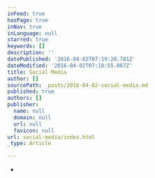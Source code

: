 ```yaml
---
inFeed: true
hasPage: true
inNav: true
inLanguage: null
starred: true
keywords: []
description: ''
datePublished: '2016-04-02T07:19:20.781Z'
dateModified: '2016-04-02T07:18:55.067Z'
title: Social Media
author: []
sourcePath: _posts/2016-04-02-social-media.md
published: true
authors: []
publisher:
  name: null
  domain: null
  url: null
  favicon: null
url: social-media/index.html
_type: Article

---
```

*